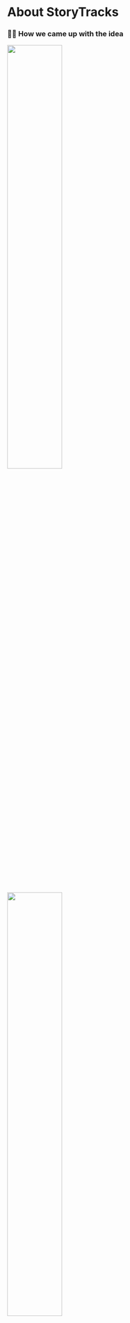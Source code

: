 # About StoryTracks
### 🤔💭 How we came up with the idea
<img src="/imgs/1.png" width="50%" height="auto">
<img src="/imgs/2.png" width="50%" height="auto">
<img src="/imgs/3.png" width="50%" height="auto">

### About this app

StoryTracks is a mobile-centered web application designed to capture and share personal stories through location-based posts. Users can upload pictures from their device, and with the help of metadata like location and time, along with text input or voice-to-text, create unique posts. 

The app uses the Gemini API to automatically generate engaging content for each post. StoryTracks also includes features like user authentication (login and logout), a map feed powered by the Google Maps API to explore posts based on location, and the ability to react to others' stories. Perfect for sharing memories, experiences, and moments on the go!

Frameworks: Spring Boot(Backend), NextJS(Frontend), AWS(MySQL RDS, Amazon S3)
<br><br>

### 🧱 Repository Structure
StoryTracks is composed of three modular repositories under the same project umbrella:

[StoryTracks-fe](https://github.com/julsweonCodes/StoryTracks-fe)
Frontend built with Next.js. Handles UI/UX, client-side routing, and integration with Google Maps API and Gemini API.

[StoryTracks-be](https://github.com/julsweonCodes/StoryTracks-be)
Backend built with Spring Boot. Manages authentication, post processing, and business logic.

[StoryTracks-infra](https://github.com/julsweonCodes/StoryTracks-infra)
Infrastructure-as-Code and deployment settings. Includes AWS setup, database configuration, and CI/CD pipelines.

This structure allows each part of the application to be developed and maintained independently while ensuring smooth integration across services.

## 🥁 How to use our app
**🗺️📍 Explore posts based on your location!**

<img src="/imgs/4.png" width="30%" height="auto"><img src="/imgs/5.png" width="30%" height="auto">

<br>

**🔮✨ Share your posts with AI-generated text based on your photos!**

<img src="/imgs/6.png" width="30%" height="auto"><img src="/imgs/7.png" width="30%" height="auto">
<br><br>

Select photos that includes metadata

<img src="/imgs/8.png" width="auto" height="400px"><img src="/imgs/9.png" width="auto" height="400px">
<br><br>

Enter user content and generate AI text !

<img src="/imgs/10.png" width="25%" height="auto"><img src="/imgs/11.png" width="25%" height="auto"><img src="/imgs/12.png" width="25%" height="auto"><img src="/imgs/13.png" width="25%" height="auto">
<br><br>

## Future Updates 
StoryTracks is a project developed during the KATEC Hackathon as a Minimum Viable Product (MVP) of our idea. <br>While the core features, including location-based posts powered by Google Maps API and AI-generated content via the Gemini API, are fully implemented, other features like user authentication, reacting to posts, and commenting are still a work in progress.
<br><br>Feel free to use our project as a foundation and enhance it by adding new features, improving functionality, or building on the concept.🥳 <br>We’re excited to see how others can take this idea to the next level!
